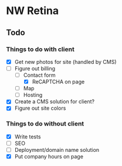 # NW Retina

## Todo

### Things to do with client
- [x] Get new photos for site (handled by CMS)
- [ ] Figure out billing
  - [ ] Contact form
    - [x] ReCAPTCHA on page
  - [ ] Map
  - [ ] Hosting
- [x] Create a CMS solution for client?
- [x] Figure out site colors

### Things to do without client
- [x] Write tests
- [ ] SEO
- [ ] Deployment/domain name solution
- [x] Put company hours on page
